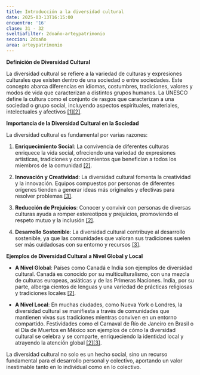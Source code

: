 ```yaml
---
title: Introducción a la diversidad cultural
date: 2025-03-13T16:15:00
encuentro: '16'
clase: 31 - 32
sveltiafilter: 2doaño-arteypatrimonio
seccion: 2doaño
area: arteypatrimonio
---
```

**Definición de Diversidad Cultural**

La diversidad cultural se refiere a la variedad de culturas y expresiones culturales que existen dentro de una sociedad o entre sociedades. Este concepto abarca diferencias en idiomas, costumbres, tradiciones, valores y modos de vida que caracterizan a distintos grupos humanos. La UNESCO define la cultura como el conjunto de rasgos que caracterizan a una sociedad o grupo social, incluyendo aspectos espirituales, materiales, intelectuales y afectivos [[1]](https://www.bbva.com/es/sostenibilidad/que-es-la-diversidad-cultural-y-que-importancia-tiene-en-nuestros-dias/)[[2]](https://identidadydesarrollo.com/importancia-de-la-diversidad-cultural/).

**Importancia de la Diversidad Cultural en la Sociedad**

La diversidad cultural es fundamental por varias razones:

1. **Enriquecimiento Social**: La convivencia de diferentes culturas enriquece la vida social, ofreciendo una variedad de expresiones artísticas, tradiciones y conocimientos que benefician a todos los miembros de la comunidad [[2]](https://identidadydesarrollo.com/importancia-de-la-diversidad-cultural/).
    
2. **Innovación y Creatividad**: La diversidad cultural fomenta la creatividad y la innovación. Equipos compuestos por personas de diferentes orígenes tienden a generar ideas más originales y efectivas para resolver problemas [[3]](https://parc.com.pe/ejemplos/por-que-es-importante-la-diversidad-cultural/).
    
3. **Reducción de Prejuicios**: Conocer y convivir con personas de diversas culturas ayuda a romper estereotipos y prejuicios, promoviendo el respeto mutuo y la inclusión [[2]](https://identidadydesarrollo.com/importancia-de-la-diversidad-cultural/).
    
4. **Desarrollo Sostenible**: La diversidad cultural contribuye al desarrollo sostenible, ya que las comunidades que valoran sus tradiciones suelen ser más cuidadosas con su entorno y recursos [[3]](https://parc.com.pe/ejemplos/por-que-es-importante-la-diversidad-cultural/).
    

**Ejemplos de Diversidad Cultural a Nivel Global y Local**

- **A Nivel Global**: Países como Canadá e India son ejemplos de diversidad cultural. Canadá es conocido por su multiculturalismo, con una mezcla de culturas europeas, asiáticas y de las Primeras Naciones. India, por su parte, alberga cientos de lenguas y una variedad de prácticas religiosas y tradiciones locales [[2]](https://identidadydesarrollo.com/importancia-de-la-diversidad-cultural/).
    
- **A Nivel Local**: En muchas ciudades, como Nueva York o Londres, la diversidad cultural se manifiesta a través de comunidades que mantienen vivas sus tradiciones mientras conviven en un entorno compartido. Festividades como el Carnaval de Río de Janeiro en Brasil o el Día de Muertos en México son ejemplos de cómo la diversidad cultural se celebra y se comparte, enriqueciendo la identidad local y atrayendo la atención global [[2]](https://identidadydesarrollo.com/importancia-de-la-diversidad-cultural/)[[3]](https://parc.com.pe/ejemplos/por-que-es-importante-la-diversidad-cultural/).
    

La diversidad cultural no solo es un hecho social, sino un recurso fundamental para el desarrollo personal y colectivo, aportando un valor inestimable tanto en lo individual como en lo colectivo.
